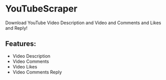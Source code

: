 # YouTubeScraper

Download YouTube Video Description and Video and Comments and Likes and Reply!

## Features:
- Video Description
- Video Comments
- Video Likes
- Video Comments Reply
